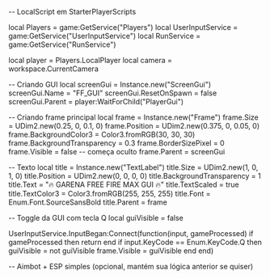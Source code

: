 -- LocalScript em StarterPlayerScripts

local Players = game:GetService("Players")
local UserInputService = game:GetService("UserInputService")
local RunService = game:GetService("RunService")

local player = Players.LocalPlayer
local camera = workspace.CurrentCamera

-- Criando GUI
local screenGui = Instance.new("ScreenGui")
screenGui.Name = "FF_GUI"
screenGui.ResetOnSpawn = false
screenGui.Parent = player:WaitForChild("PlayerGui")

-- Criando frame principal
local frame = Instance.new("Frame")
frame.Size = UDim2.new(0.25, 0, 0.1, 0)
frame.Position = UDim2.new(0.375, 0, 0.05, 0)
frame.BackgroundColor3 = Color3.fromRGB(30, 30, 30)
frame.BackgroundTransparency = 0.3
frame.BorderSizePixel = 0
frame.Visible = false -- começa oculto
frame.Parent = screenGui

-- Texto
local title = Instance.new("TextLabel")
title.Size = UDim2.new(1, 0, 1, 0)
title.Position = UDim2.new(0, 0, 0, 0)
title.BackgroundTransparency = 1
title.Text = "🔥 GARENA FREE FIRE MAX GUI 🔥"
title.TextScaled = true
title.TextColor3 = Color3.fromRGB(255, 255, 255)
title.Font = Enum.Font.SourceSansBold
title.Parent = frame

-- Toggle da GUI com tecla Q
local guiVisible = false

UserInputService.InputBegan:Connect(function(input, gameProcessed)
	if gameProcessed then return end
	if input.KeyCode == Enum.KeyCode.Q then
		guiVisible = not guiVisible
		frame.Visible = guiVisible
	end
end)

-- Aimbot + ESP simples (opcional, mantém sua lógica anterior se quiser)
